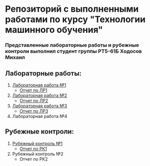 # Репозиторий с выполненными работами по курсу "Технологии машинного обучения"

### Представленные лабораторные работы и рубежные контроли выполнил студент группы РТ5-61Б Ходосов Михаил

## Лабораторные работы:

1. [Лабораторная работа №1](https://github.com/lonkidely/iu5_ml/tree/master/lab1/lab1.ipynb)
   - [Отчет по ЛР1](https://github.com/lonkidely/iu5_ml/tree/master/reports/lab1.pdf)
2. [Лабораторная работа №2](https://github.com/lonkidely/iu5_ml/tree/master/lab2/lab2.ipynb)
   - [Отчет по ЛР2](https://github.com/lonkidely/iu5_ml/tree/master/reports/lab2.pdf)
3. [Лабораторная работа №3](https://github.com/lonkidely/iu5_ml/tree/master/lab3/lab3.ipynb)
   - [Отчет по ЛР3](https://github.com/lonkidely/iu5_ml/tree/master/reports/lab3.pdf)
4. Лабораторная работа №4

## Рубежные контроли:

1. [Рубежный контроль №1](https://github.com/lonkidely/iu5_ml/tree/master/rk1/rk1.ipynb)
   - [Отчет по РК1](https://github.com/lonkidely/iu5_ml/tree/master/reports/rk1.pdf)
2. Рубежный контроль №2
   - Отчет по РК2
